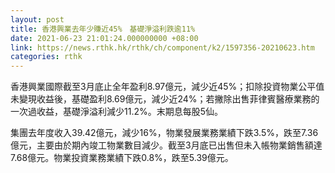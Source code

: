 ```yaml
---
layout: post
title: 香港興業去年少賺近45%　基礎淨溢利跌逾11%
date: 2021-06-23 21:01:24.000000000 +08:00
link: https://news.rthk.hk/rthk/ch/component/k2/1597356-20210623.htm
categories: rthk
---
```


香港興業國際截至3月底止全年盈利8.97億元，減少近45%；扣除投資物業公平值未變現收益後，基礎盈利8.69億元，減少近24%；若撇除出售菲律賓醫療業務的一次過收益，基礎淨溢利減少11.2%。末期息每股5仙。

集團去年度收入39.42億元，減少16%，物業發展業務業績下跌3.5%，跌至7.36億元，主要由於期內竣工物業數目減少。截至3月底已出售但未入帳物業銷售額達7.68億元。物業投資業務業績下跌0.8%，跌至5.39億元。
